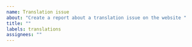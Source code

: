 ```yaml
---
name: Translation issue
about: "Create a report about a translation issue on the website "
title: ""
labels: translations
assignees: ""
---
```

